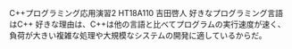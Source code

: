 C++プログラミング応用演習2
HT18A110
吉田啓人
好きなプログラミング言語はC++
好きな理由は、C++は他の言語と比べてプログラムの実行速度が速く、
負荷が大きい複雑な処理や大規模なシステムの開発に適しているからだ。
